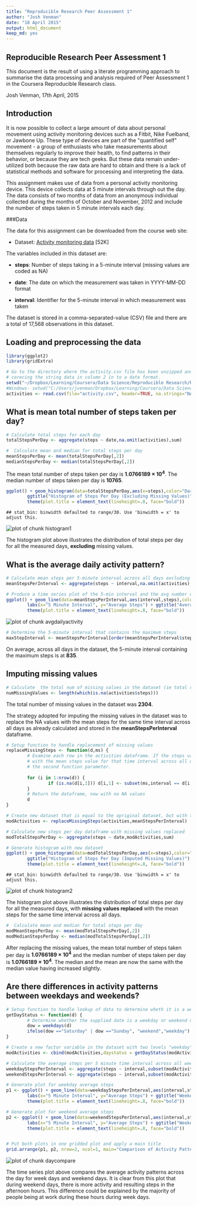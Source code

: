 ```yaml
---
title: "Reproducible Research Peer Assessment 1"
author: "Josh Venman"
date: "18 April 2015"
output: html_document
keep_md: yes
---
```


Reproducible Research Peer Assessment 1
---------------------------------------

This document is the result of using a literate programming approach to summarise the data processing and analysis required of Peer Assessment 1 in the Coursera Reproducible Research class. 

Josh Venman, 17th April, 2015

## Introduction

It is now possible to collect a large amount of data about personal movement using activity monitoring devices such as a Fitbit, Nike Fuelband, or Jawbone Up. These type of devices are part of the "quantified self" movement - a group of enthusiasts who take measurements about themselves regularly to improve their health, to find patterns in their behavior, or because they are tech geeks. But these data remain under-utilized both because the raw data are hard to obtain and there is a lack of statistical methods and software for processing and interpreting the data.

This assignment makes use of data from a personal activity monitoring device. This device collects data at 5 minute intervals through out the day. The data consists of two months of data from an anonymous individual collected during the months of October and November, 2012 and include the number of steps taken in 5 minute intervals each day.

###Data

The data for this assignment can be downloaded from the course web site:

- Dataset: [Activity monitoring data](https://d396qusza40orc.cloudfront.net/repdata%2Fdata%2Factivity.zip) [52K]

The variables included in this dataset are:

- **steps**: Number of steps taking in a 5-minute interval (missing values are coded as NA)

- **date**: The date on which the measurement was taken in YYYY-MM-DD format

- **interval**: Identifier for the 5-minute interval in which measurement was taken

The dataset is stored in a comma-separated-value (CSV) file and there are a total of 17,568 observations in this dataset.


## Loading and preprocessing the data



```r
library(ggplot2)
library(gridExtra)
```


```r
# Go to the directory where the activity.csv file has been unzipped and read the file in to a dataframe
# corecing the string data in column 2 in to a date format.
setwd("~/Dropbox/Learning/Coursera/Data Science/Reproducible Research/RepData_PeerAssessment1")
#Windows- setwd("C:/Users/jvenman/Dropbox/Learning/Coursera/Data Science/Reproducible Research/RepData_PeerAssessment1")
activities <- read.csv(file="activity.csv", header=TRUE, na.strings="NA", colClasses=c("integer","Date","integer"))
```

## What is mean total number of steps taken per day?


```r
# Calculate total steps for each day
totalStepsPerDay <- aggregate(steps ~ date,na.omit(activities),sum)

#  Calculate mean and median for total steps per day
meanStepsPerDay <- mean(totalStepsPerDay[,2])
medianStepsPerDay <- median(totalStepsPerDay[,2])
```

The mean total number of steps taken per day is **1.0766189 &times; 10<sup>4</sup>**. The median number of steps taken per day is **10765**. 


```r
ggplot() + geom_histogram(data=totalStepsPerDay,aes(x=steps),color="DarkGray", fill="#396eb2") + 
        ggtitle("Histogram of Steps Per Day (Excluding Missing Values)") + 
        theme(plot.title = element_text(lineheight=.8, face="bold"))
```

```
## stat_bin: binwidth defaulted to range/30. Use 'binwidth = x' to adjust this.
```

![plot of chunk histogram1](figure/histogram1-1.png) 

The histogram plot above illustrates the distribution of total steps per day for all the measured days, **excluding** missing values.


## What is the average daily activity pattern?


```r
# Calculate mean steps per 5-minute interval across all days excluding missing values
meanStepsPerInterval <- aggregate(steps ~ interval,na.omit(activities),mean)

# Produce a time series plot of the 5-min interval and the avg number of steps taken, averaged across all days
ggplot() + geom_line(data=meanStepsPerInterval,aes(interval,steps),color="#396eb2", size=1) + 
        labs(x="5 Minute Interval", y="Average Steps") + ggtitle("Average Daily Activity Pattern") + 
        theme(plot.title = element_text(lineheight=.8, face="bold"))
```

![plot of chunk avgdailyactivity](figure/avgdailyactivity-1.png) 

```r
# Determine the 5-minute interval that contains the maximum steps
maxStepInterval <- meanStepsPerInterval[order(meanStepsPerInterval$steps, decreasing=TRUE),][1,"interval"] 
```

On average, across all days in the dataset, the 5-minute interval containing the maximum steps is at **835**.


## Imputing missing values



```r
# Calculate  the total num of missing values in the dataset (ie total rows with NA)
numMissingValues <- length(which(is.na(activities$steps)))
```

The total number of missing values in the dataset was **2304**.


The strategy adopted for imputing the missing values in the dataset was to replace the NA values with the mean steps for the same time interval across all days as already calculated and stored in the **meanStepsPerInterval** dataframe.


```r
# Setup function to handle replacement of missing values
replaceMissingSteps <- function(d,ms) {
        # Examine each row in the activities dataframe. If the steps value is NA then replace it
        # with the mean steps value for that time interval across all days based on the data contained im
        # the second function parameter.
        
        for (i in 1:nrow(d)) {
                if (is.na(d[i,1])) d[i,1] <- subset(ms,interval == d[i,3])[,"steps"]        
        }
        # Return the dataframe, now with no NA values
        d
}

# Create new dataset that is equal to the opriginal dataset, but with the missing data filled in.
modActivities <- replaceMissingSteps(activities,meanStepsPerInterval)
```


```r
# Calculate new steps per day dataframe with missing values replaced
modTotalStepsPerDay <- aggregate(steps ~ date,modActivities,sum)

# Generate histogram with new dataset
ggplot() + geom_histogram(data=modTotalStepsPerDay,aes(x=steps),color="DarkGray", fill="#396eb2") + 
        ggtitle("Histogram of Steps Per Day (Imputed Missing Values)") + 
        theme(plot.title = element_text(lineheight=.8, face="bold"))
```

```
## stat_bin: binwidth defaulted to range/30. Use 'binwidth = x' to adjust this.
```

![plot of chunk histogram2](figure/histogram2-1.png) 

The histogram plot above illustrates the distribution of total steps per day for all the measured days, with **missing values replaced** with the mean steps for the same time interval across all days.


```r
#  Calculate mean and median for total steps per day
modMeanStepsPerDay <- mean(modTotalStepsPerDay[,2])
modMedianStepsPerDay <- median(modTotalStepsPerDay[,2])
```

After replacing the missing values, the mean total number of steps taken per day is **1.0766189 &times; 10<sup>4</sup>** and the median number of steps taken per day is **1.0766189 &times; 10<sup>4</sup>**. The median and the mean are now the same with the median value having increased slightly.

        
## Are there differences in activity patterns between weekdays and weekends?


```r
# Setup function to handle lookup of data to determine wheth it is a weekday or weekend.
getDayStatus <- function(d) {
        # Determine whether the supplied date is a weekday or weekend day and return "weekend" or "weekday".
        dow = weekdays(d)
        ifelse(dow =="Saturday" | dow =="Sunday", "weekend","weekday")
}

# Create a new factor variable in the dataset with two levels "weekday" and "weekend" 
modActivities <- cbind(modActivities,daystatus = getDayStatus(modActivities$date))

# Calculate the average steps per 5 minute time interval across all weekend and weekday days
weekdayStepsPerInterval <- aggregate(steps ~ interval,subset(modActivities,daystatus == "weekday"),mean)
weekendStepsPerInterval <- aggregate(steps ~ interval,subset(modActivities,daystatus == "weekend"),mean)
```


```r
# Generate plot for weekday average steps
p1 <- ggplot() + geom_line(data=weekdayStepsPerInterval,aes(interval,steps),color="#396eb2", size=1) + 
        labs(x="5 Minute Interval", y="Average Steps") + ggtitle("Weekdays") + 
        theme(plot.title = element_text(lineheight=.8, face="bold"))

# Generate plot for weekend average steps
p2 <- ggplot() + geom_line(data=weekendStepsPerInterval,aes(interval,steps),color="#396eb2", size=1) + 
        labs(x="5 Minute Interval", y="Average Steps") + ggtitle("Weekends") + 
        theme(plot.title = element_text(lineheight=.8, face="bold"))


# Put both plots in one gridded plot and apply a main title
grid.arrange(p1, p2, nrow=2, ncol=1, main="Comparison of Activity Patterns - Weekdays vs. Weekends")
```

![plot of chunk daycompare](figure/daycompare-1.png) 

The time series plot above compares the average activity patterns across the day for week days and weekend days. It is clear from this plot that during weekend days, there is more activity and resulting steps in the afternoon hours. This difference could be explained by the majority of people being at work during these hours during week days.


